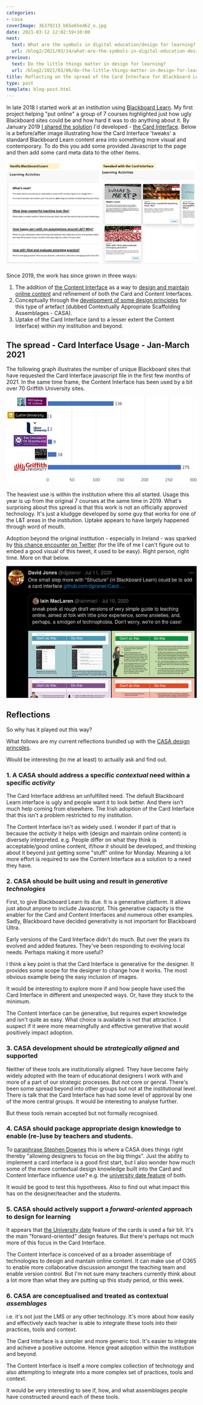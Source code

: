 ```yaml
---
categories:
- casa
coverImage: 36379213_b65e65ed62_o.jpg
date: 2021-03-12 12:02:59+10:00
next:
  text: What are the symbols in digital education/design for learning?
  url: /blog2/2021/03/24/what-are-the-symbols-in-digital-education-design-for-learning/
previous:
  text: Do the little things matter in design for learning?
  url: /blog2/2021/03/06/do-the-little-things-matter-in-design-for-learning/
title: Reflecting on the spread of the Card Interface for Blackboard Learn
type: post
template: blog-post.html
---
```

In late 2018 I started work at an institution using [Blackboard Learn](https://en.wikipedia.org/wiki/Blackboard_Learn). My first project helping "put online" a group of 7 courses highlighted just how ugly Blackboard sites could be and how hard it was to do anything about it. By January 2019 [I shared the solution](/blog2/2019/01/30/improving-reuse-of-design-knowledge-in-a-lms/) I'd developed - [the Card Interface](https://github.com/djplaner/Card-Interface-Tweak). Below is a before/after image illustrating how the Card Interface 'tweaks' a standard Blackboard Learn content area into something more visual and contemporary. To do this you add some provided Javascript to the page and then add some card meta data to the other items.

![](images/2021-03-12-05-20-10.png)

Since 2019, the work has since grown in three ways:

1. The addition of [the Content Interface](https://github.com/djplaner/Content-Interface-Tweak) as a way to [design and maintain online content](/blog2/2019/02/24/exploring-knowledge-reuse-in-design-for-digital-learning/#problem-developing-and-maintaining-online-learning-content) and refinement of both the Card and Content Interfaces.
2. Conceptually through the [development of some design principles](/blog2/2019/08/08/exploring-knowledge-reuse-in-design-for-digital-learning-tweaks-h5p-constructive-templates-and-casa/#initial-design-principles-adr-stage-4) for this type of artefact (dubbed Contextually Appropriate Scaffolding Assemblages - CASA).
3. Uptake of the Card Interface (and to a lesser extent the Content Interface) within my institution and beyond.

## The spread - Card Interface Usage - Jan-March 2021

The following graph illustrates the number of unique Blackboard sites that have requested the Card Interface javascript file in the first few months of 2021. In the same time frame, the Content Interface has been used by a bit over 70 Griffith University sites.

![](images/2021-03-12-05-31-00.png)

The heaviest use is within the institution where this all started. Usage this year is up from the original 7 courses at the same time in 2019. What's surprising about this spread is that this work is not an officially approved technology. It's just a kludgge developed by some guy that works for one of the L&T areas in the institution. Uptake appears to have largely happened through word of mouth.

Adoption beyond the original institution - especially in Ireland - was sparked by [this chance encounter on Twitter](https://twitter.com/djplaner/status/1281688249753165824?ref_src=twsrc%5Etfw") (for the life of me I can't figure out to embed a good visual of this tweet, it used to be easy). Right person, right time. More on that below.

![](images/2021-03-12-11-42-53.png)

## Reflections

So why has it played out this way?

What follows are my current reflections bundled up with the [CASA design princples](/blog2/2019/08/08/exploring-knowledge-reuse-in-design-for-digital-learning-tweaks-h5p-constructive-templates-and-casa/#initial-design-principles-adr-stage-4).

Would be interesting (to me at least) to actually ask and find out.

### 1\. A CASA should address a specific _contextual_ need within a specific _activity_

The Card Interface address an unfulfilled need. The default Blackboard Learn interface is ugly and people want it to look better. And there isn't much help coming from elsewhere. The Irish adoption of the Card Interface that this isn't a problem restricted to my institution.

The Content Interface isn't as widely used. I wonder if part of that is because the _activity_ it helps with (design and maintain online content) is diversely interpreted. e.g. People differ on what they think is acceptable/good online content, if/how it should be developed, and thinking about it beyond just getting some "stuff" online for Monday. Meaning a lot more effort is required to see the Content Interface as a solution to a need they have.

### 2\. CASA should be built using and result in _generative technologies_

First, to give Blackboard Learn its due. It is a generative platform. It allows just about anyone to include Javascript. This generative capacity is the enabler for the Card and Content Interfaces and numerous other examples. Sadly, Blackboard have decided generativity is not important for Blackboard Ultra.

Early versions of the Card Interface didn't do much. But over the years its evolved and added features. They've been responding to evolving local needs. Perhaps making it more useful?

I think a key point is that the Card Interface is generative for the designer. It provides some scope for the designer to change how it works. The most obvious example being the easy inclusion of images.

It would be interesting to explore more if and how people have used the Card Interface in different and unexpected ways. Or, have they stuck to the minimum.

The Content Interface can be generative, but requires expert knowledge and isn't quite as easy. What choice is available is not that attractice. I suspect if it were more mearningfully and effective generative that would positively impact adoption.

### 3\. CASA development should be _strategically aligned_ and supported

Neither of these tools are institutionally aligned. They have become fairly widely adopted with the team of educational designers I work with and more of a part of our strategic processes. But not core or genral. There's been some spread beyond into other groups but not at the institutional level. There is talk that the Card Interface has had some level of approval by one of the more central groups. It would be interesting to analyse further.

But these tools remain accepted but not formally recognised.

### 4\. CASA should package appropriate design knowledge to enable (re-)use by teachers and students.

To [paraphrase Stephen Downes](https://www.downes.ca/post/72056) this is where a CASA does things right thereby "allowing designers to focus on the big things". Just the ability to implement a card interface is a good first start, but I also wonder how much some of the more contextual design knowledge built into the Card and Content Interface influence use? e.g. the [university date feature](/blog2/2021/03/06/do-the-little-things-matter-in-design-for-learning/) of both.

It would be good to test this hypotheses. Also to find out what impact this has on the designer/teacher and the students.

### 5\. CASA should actively support a _forward-oriented_ approach to design for learning

It appears that [the University date](https://djplaner.github.io/Card-Interface-Tweak/customiseACard/#adding-a-date-or-date-range) feature of the cards is used a fair bit. It's the main "forward-oriented" design features. But there's perhaps not much more of this focus in the Card Interface.

The Content Interface is conceived of as a broader assemblage of technologies to design and mantain online content. It can make use of O365 to enable more collaborative discussion amongst the teaching team and enable version control. But I'm not sure many teachers currently think about a lot more than what they are putting up this study period, or this week.

### 6\. CASA are conceptualised and treated as contextual _assemblages_

i.e. it's not just the LMS or any other technology. It's more about how easily and effectively each teacher is able to integrate these tools into their practices, tools and context.

The Card Interface is a simpler and more generic tool. It's easier to integrate and achieve a positive outcome. Hence great adoption within the institution and beyond.

The Content Interface is itself a more complex collection of technology and also attempting to integrate into a more complex set of practices, tools and context.

It would be very interesting to see if, how, and what assemblages people have constructed around each of these tools.